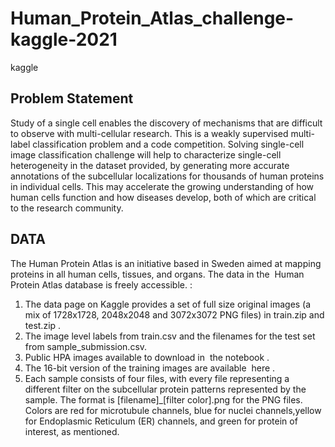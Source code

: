 # Human_Protein_Atlas_challenge-kaggle-2021
kaggle

## Problem Statement

Study of a single cell enables the discovery of mechanisms that are difficult to observe with multi-cellular research. This is a weakly supervised multi-label classification problem and a code competition. Solving single-cell image classification challenge will help to characterize single-cell heterogeneity in the dataset
provided, by generating more accurate annotations of the subcellular localizations for thousands of human proteins in individual cells. This may accelerate the growing understanding of how human cells function and how diseases develop, both of which are critical to the research community.

## DATA

The Human Protein Atlas is an initiative based in Sweden aimed at mapping proteins in all human cells, tissues, and organs. The data in the ​ Human Protein Atlas database​ is freely accessible.​ :

1) The data page on Kaggle provides a set of full size original images (a mix of 1728x1728, 2048x2048 and 3072x3072 PNG files) in train.zip and test.zip​ .
2) The image level labels from train.csv and the filenames for the test set from sample_submission.csv.
3) Public HPA images available to download in ​ the notebook​ .
4) The 16-bit version of the training images are available ​ here​ .
5) Each sample consists of four files, with every file representing a different filter on the subcellular protein patterns represented by the sample. The format is [filename]_[filter color].png for the PNG files. Colors are red for microtubule channels, blue for nuclei channels,yellow for Endoplasmic Reticulum (ER) channels, and green for protein of interest, as mentioned.
